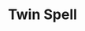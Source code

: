 ---
title: "Twin Spell"

feat:
  types: ["Metamagic"]
  description: |
    You can cast a spell simultaneously with another spell just like it.
  benefit: |
    You can twin a spell. Casting a spell altered by this feat causes the spell to take effect twice on the area or target, as if you were simultaneously casting the same spell two times on the same location or target. Any variables in the spell (such as duration, number of targets, and so on) are the same for both of the resulting spells. The target experiences all the effects of both spells individually and receives a saving throw (if applicable) for each. In some cases, such as a twinned _charm person_, failing both saving throws results in redundant effects (although, in this example, any ally of the target would have to succeed on two dispel attempts to free the target from the charm effect).

    A twinned spell uses up a spell slot four levels higher than the spell's actual level.
---